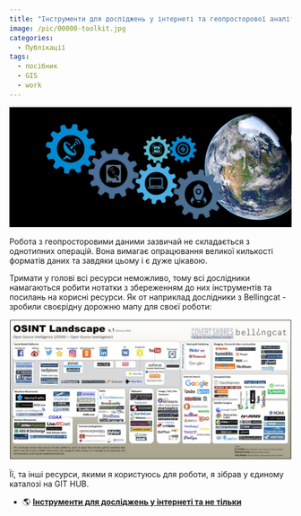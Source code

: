 ```yaml
---
title: "Інструменти для досліджень у інтернеті та геопросторової аналітики"
image: /pic/00000-toolkit.jpg
categories:
  - Публікації
tags:
  - посібник
  - GIS
  - work
---
```


![](https://github.com/SergeyShchus/SergeyShchus.github.io/blob/master/pic/00000-toolkit.jpg?raw=true)  



Робота з геопросторовими даними зазвичай не складається з однотипних операцій. Вона вимагає опрацювання великої килькості форматів даних та завдяки цьому і є дуже цікавою.

Тримати у голові всі ресурси неможливо, тому всі дослідники намагаються робити нотатки з збереженням до них інструментів та посилань на корисні ресурси. Як от наприклад дослідники з Bellingcat - зробили своєрідну дорожню мапу для своєї роботи:


![](https://github.com/SergeyShchus/Online-Investigation-Toolkit/blob/master/Bellingcat/image.png?raw=true)  


Її, та інші ресурси, якими я користуюсь для роботи, я зібрав у єдиному каталозі на GIT HUB.


- :earth_americas: [**Інструменти для досліджень у інтернеті та не тільки**](https://github.com/SergeyShchus/Online-Investigation-Toolkit)

